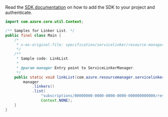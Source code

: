 Read the [SDK documentation](https://github.com/Azure/azure-sdk-for-java/blob/azure-resourcemanager-servicelinker_1.0.0-beta.2/sdk/servicelinker/azure-resourcemanager-servicelinker/README.md) on how to add the SDK to your project and authenticate.

```java
import com.azure.core.util.Context;

/** Samples for Linker List. */
public final class Main {
    /*
     * x-ms-original-file: specification/servicelinker/resource-manager/Microsoft.ServiceLinker/stable/2022-05-01/examples/LinkList.json
     */
    /**
     * Sample code: LinkList.
     *
     * @param manager Entry point to ServiceLinkerManager.
     */
    public static void linkList(com.azure.resourcemanager.servicelinker.ServiceLinkerManager manager) {
        manager
            .linkers()
            .list(
                "subscriptions/00000000-0000-0000-0000-000000000000/resourceGroups/test-rg/providers/Microsoft.Web/sites/test-app",
                Context.NONE);
    }
}
```
